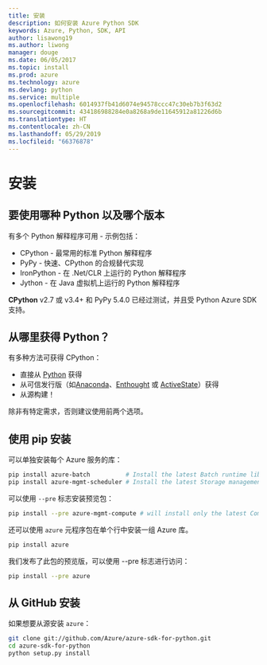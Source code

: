 ```yaml
---
title: 安装
description: 如何安装 Azure Python SDK
keywords: Azure, Python, SDK, API
author: lisawong19
ms.author: liwong
manager: douge
ms.date: 06/05/2017
ms.topic: install
ms.prod: azure
ms.technology: azure
ms.devlang: python
ms.service: multiple
ms.openlocfilehash: 6014937fb41d6074e94578ccc47c30eb7b3f63d2
ms.sourcegitcommit: 434186988284e0a8268a9de11645912a81226d6b
ms.translationtype: HT
ms.contentlocale: zh-CN
ms.lasthandoff: 05/29/2019
ms.locfileid: "66376878"
---
```

# <a name="installation"></a>安装

## <a name="which-python-and-which-version-to-use"></a>要使用哪种 Python 以及哪个版本

有多个 Python 解释程序可用 - 示例包括：

* CPython - 最常用的标准 Python 解释程序
* PyPy - 快速、CPython 的合规替代实现
* IronPython - 在 .Net/CLR 上运行的 Python 解释程序
* Jython - 在 Java 虚拟机上运行的 Python 解释程序

**CPython** v2.7 或 v3.4+ 和 PyPy 5.4.0 已经过测试，并且受 Python Azure SDK 支持。

## <a name="where-to-get-python"></a>从哪里获得 Python？

有多种方法可获得 CPython：

* 直接从 [Python](https://www.python.org/) 获得
* 从可信发行版（如[Anaconda](https://www.anaconda.com/)、[Enthought](https://www.enthought.com/) 或 [ActiveState](https://www.activestate.com/)）获得
* 从源构建！

除非有特定需求，否则建议使用前两个选项。

## <a name="installation-with-pip"></a>使用 pip 安装

可以单独安装每个 Azure 服务的库：

```bash
pip install azure-batch          # Install the latest Batch runtime library
pip install azure-mgmt-scheduler # Install the latest Storage management library
```

可以使用 `--pre` 标志安装预览包：

```bash
pip install --pre azure-mgmt-compute # will install only the latest Compute Management library
```

还可以使用 `azure` 元程序包在单个行中安装一组 Azure 库。

```bash
pip install azure
```

我们发布了此包的预览版，可以使用 --pre 标志进行访问：

```bash
pip install --pre azure
```

## <a name="install-from-github"></a>从 GitHub 安装

如果想要从源安装 `azure`：

```bash
git clone git://github.com/Azure/azure-sdk-for-python.git
cd azure-sdk-for-python
python setup.py install
```
